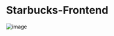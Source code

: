 # Starbucks-Frontend
![image](https://github.com/hason8193/Starbucks-Frontend/assets/111623729/b3e8f9cb-4097-4b99-b773-a863e42c2320)
